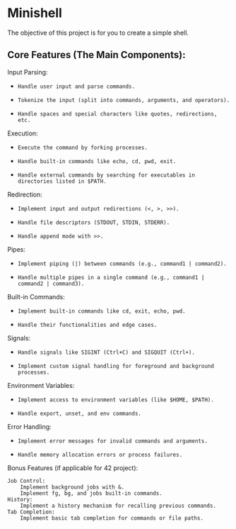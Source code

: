 # Minishell
The objective of this project is for you to create a simple shell. 

## Core Features (The Main Components):

   Input Parsing:  
   -     Handle user input and parse commands.
   -     Tokenize the input (split into commands, arguments, and operators).
   -     Handle spaces and special characters like quotes, redirections, etc.

   Execution:
   -     Execute the command by forking processes.
   -     Handle built-in commands like echo, cd, pwd, exit.
   -     Handle external commands by searching for executables in directories listed in $PATH.

   Redirection:
   -     Implement input and output redirections (<, >, >>).
   -     Handle file descriptors (STDOUT, STDIN, STDERR).
   -     Handle append mode with >>.

   Pipes:
   -     Implement piping (|) between commands (e.g., command1 | command2).
   -     Handle multiple pipes in a single command (e.g., command1 | command2 | command3).

   Built-in Commands:
   -     Implement built-in commands like cd, exit, echo, pwd.
   -     Handle their functionalities and edge cases.

   Signals:
   -     Handle signals like SIGINT (Ctrl+C) and SIGQUIT (Ctrl+).
   -     Implement custom signal handling for foreground and background processes.

   Environment Variables:
   -     Implement access to environment variables (like $HOME, $PATH).
   -     Handle export, unset, and env commands.

   Error Handling:
   -     Implement error messages for invalid commands and arguments.
   -     Handle memory allocation errors or process failures.

Bonus Features (if applicable for 42 project):

    Job Control:
        Implement background jobs with &.
        Implement fg, bg, and jobs built-in commands.
    History:
        Implement a history mechanism for recalling previous commands.
    Tab Completion:
        Implement basic tab completion for commands or file paths.

